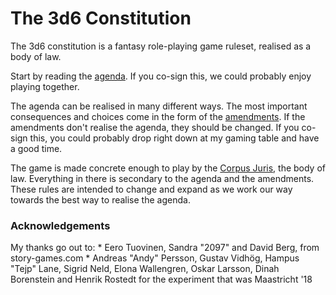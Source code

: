 <h1>The 3d6 Constitution</h1>

The 3d6 constitution is a fantasy role-playing game ruleset, realised as a body of law.

Start by reading the [agenda](docs/agenda). If you co-sign this, we could probably enjoy playing together.

The agenda can be realised in many different ways. The most important consequences and choices come in the form of the [amendments](docs/amendments). If the amendments don't realise the agenda, they should be changed. If you co-sign this, you could probably drop right down at my gaming table and have a good time.

The game is made concrete enough to play by the [Corpus Juris](docs/corpusjuris), the body of law. Everything in there is secondary to the agenda and the amendments. These rules are intended to change and expand as we work our way towards the best way to realise the agenda.

<h3>Acknowledgements</h3>
My thanks go out to:
* Eero Tuovinen, Sandra "2097" and David Berg, from story-games.com
* Andreas "Andy" Persson, Gustav Vidhög, Hampus "Tejp" Lane, Sigrid Neld, Elona Wallengren, Oskar Larsson, Dinah Borenstein and Henrik Rostedt for the experiment that was Maastricht '18
